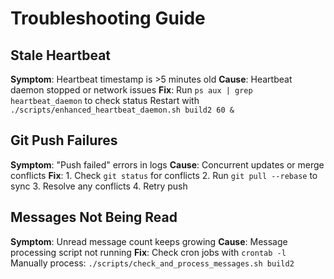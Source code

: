 # Troubleshooting Guide

## Stale Heartbeat
**Symptom**: Heartbeat timestamp is >5 minutes old
**Cause**: Heartbeat daemon stopped or network issues
**Fix**: Run `ps aux | grep heartbeat_daemon` to check status
        Restart with `./scripts/enhanced_heartbeat_daemon.sh build2 60 &`

## Git Push Failures
**Symptom**: "Push failed" errors in logs
**Cause**: Concurrent updates or merge conflicts
**Fix**: 1. Check `git status` for conflicts
        2. Run `git pull --rebase` to sync
        3. Resolve any conflicts
        4. Retry push

## Messages Not Being Read
**Symptom**: Unread message count keeps growing
**Cause**: Message processing script not running
**Fix**: Check cron jobs with `crontab -l`
        Manually process: `./scripts/check_and_process_messages.sh build2`
